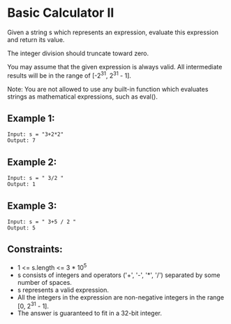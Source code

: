 # Basic Calculator II

Given a string s which represents an expression, evaluate this expression and return its value.

The integer division should truncate toward zero.

You may assume that the given expression is always valid. All intermediate results will be in the range of [-2<sup>31</sup>, 2<sup>31</sup> - 1].

Note: You are not allowed to use any built-in function which evaluates strings as mathematical expressions, such as eval().

## Example 1:

```
Input: s = "3+2*2"
Output: 7
```

## Example 2:

```
Input: s = " 3/2 "
Output: 1
```

## Example 3:

```
Input: s = " 3+5 / 2 "
Output: 5
```

## Constraints:

- 1 <= s.length <= 3 \* 10<sup>5</sup>
- s consists of integers and operators ('+', '-', '\*', '/') separated by some number of spaces.
- s represents a valid expression.
- All the integers in the expression are non-negative integers in the range [0, 2<sup>31</sup> - 1].
- The answer is guaranteed to fit in a 32-bit integer.
